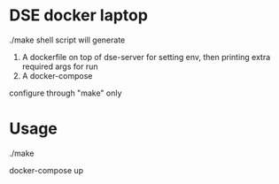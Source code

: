 # DSE docker laptop

./make shell script will generate
1. A dockerfile on top of dse-server for setting env, then printing extra required args for run
2. A docker-compose 

configure through "make" only

# Usage

./make

docker-compose up
